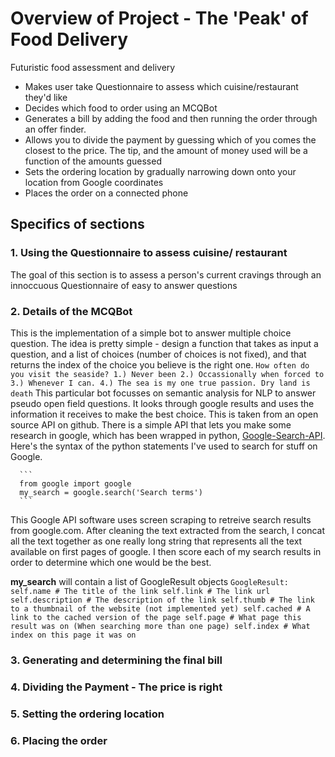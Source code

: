 # Overview of Project - The 'Peak' of Food Delivery
Futuristic food assessment and delivery
-	Makes user take Questionnaire to assess which cuisine/restaurant they'd like 
-	Decides which food to order using an MCQBot
-	Generates a bill by adding the food and then running the order through an offer finder. 
-	Allows you to divide the payment by guessing which of you comes the closest to the price. The tip, and the amount of money used will     be a function of the amounts guessed 
-	Sets the ordering location by gradually narrowing down onto your location from Google coordinates
-	Places the order on a connected phone

## Specifics of sections
### 1. Using the Questionnaire to assess cuisine/ restaurant
   The goal of this section is to assess a person's current cravings through an innoccuous Questionnaire of easy to answer questions
### 2. Details of the MCQBot
   This is the implementation of a simple bot to answer multiple choice question. The idea is pretty simple - design a function that    takes as input a question, and a list of choices (number of choices is not fixed), and that returns the index of the choice you believe is the right one. 
    ```
    How often do you visit the seaside?
    1.) Never been
    2.) Occassionally when forced to
    3.) Whenever I can.
    4.) The sea is my one true passion. Dry land is death
    ```
   This particular bot focusses on semantic analysis for NLP to answer pseudo open field questions. It looks through google results and
   uses the information it receives to make the best choice.
   This is taken from an open source API on github. There is a simple API that lets you make some research in google, which has been wrapped in python, [Google-Search-API](https://github.com/abenassi/Google-Search-API). 
   Here's the syntax of the python statements I've used to search for stuff on Google.
    
      ```
      from google import google
      my_search = google.search('Search terms')
      ```
   This Google API software uses screen scraping to retreive search results from google.com. After cleaning the text extracted from the search, I concat all the text together as one really long string that represents all the text available on first pages of google. I then score each of my search results in order to determine which one would be the best. 
   
   **my_search** will contain a list of GoogleResult objects
      ```
      GoogleResult:
         self.name # The title of the link
         self.link # The link url
         self.description # The description of the link
         self.thumb # The link to a thumbnail of the website (not implemented yet)
         self.cached # A link to the cached version of the page
         self.page # What page this result was on (When searching more than one page)
         self.index # What index on this page it was on
      ```   
### 3. Generating and determining the final bill

### 4. Dividing the Payment - The price is right

### 5. Setting the ordering location

### 6. Placing the order
